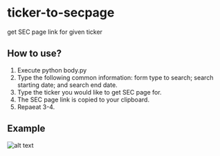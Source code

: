 # ticker-to-secpage
get SEC page link for given ticker

## How to use?
1. Execute python body.py
2. Type the following common information: form type to search; search starting date; and search end date.
3. Type the ticker you would like to get SEC page for.
4. The SEC page link is copied to your clipboard.
5. Repaeat 3-4.

## Example
![alt text](https://github.com/yjaeyoon/ticker-to-secpage/blob/master/usage.jpg)
